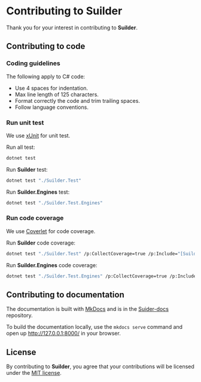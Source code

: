 # Contributing to Suilder
Thank you for your interest in contributing to **Suilder**.

## Contributing to code
### Coding guidelines
The following apply to C# code:
* Use 4 spaces for indentation.
* Max line length of 125 characters.
* Format correctly the code and trim trailing spaces.
* Follow language conventions.

### Run unit test
We use [xUnit](https://xunit.net/) for unit test.

Run all test:
```sh
dotnet test
```

Run **Suilder** test:
```sh
dotnet test "./Suilder.Test"
```

Run **Suilder.Engines** test:
```sh
dotnet test "./Suilder.Test.Engines"
```

### Run code coverage
We use [Coverlet](https://github.com/tonerdo/coverlet) for code coverage.

Run **Suilder** code coverage:
```sh
dotnet test "./Suilder.Test" /p:CollectCoverage=true /p:Include="[Suilder]*" /p:CoverletOutput="./coverage/" /p:CoverletOutputFormat="opencover"
```

Run **Suilder.Engines** code coverage:
```sh
dotnet test "./Suilder.Test.Engines" /p:CollectCoverage=true /p:Include="[Suilder.Engines]*" /p:CoverletOutput="./coverage/" /p:CoverletOutputFormat="opencover"
```

## Contributing to documentation
The documentation is built with [MkDocs](https://www.mkdocs.org/) and is in the [Suider-docs](https://github.com/Ropticus/Suilder-docs) repository.

To build the documentation locally, use the `mkdocs serve` command and open up http://127.0.0.1:8000/ in your browser.

## License
By contributing to **Suilder**, you agree that your contributions will be licensed under the [MIT license](https://choosealicense.com/licenses/mit/).